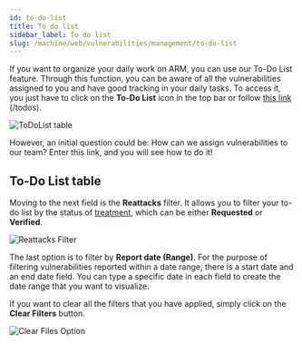 ```yaml
---
id: to-do-list
title: To do list
sidebar_label: To do list
slug: /machine/web/vulnerabilities/management/to-do-list
---
```


If you want to organize your daily
work on ARM, you can use our To-Do
List feature.
Through this function, you can be
aware of all the vulnerabilities
assigned to you and have good
tracking in your daily tasks.
To access it, you just have to
click on the **To-Do List** icon
in the top bar or follow
[this link](https://app.fluidattacks.com/todos)
(/todos).

![ToDoList table](https://res.cloudinary.com/fluid-attacks/image/upload/v1664998109/docs/web/vulnerabilities/management/todolist.png)

However,
an initial question could be:
How can we assign vulnerabilities
to our team?
Enter this link,
and you will see how to do it!

## To-Do List table

Moving to the next field is
the **Reattacks** filter.
It allows you to filter your
to-do list by the status of
[treatment](/squad/reattacks/),
which can be either
**Requested** or **Verified**.

![Reattacks Filter](https://res.cloudinary.com/fluid-attacks/image/upload/v1645796934/docs/web/vulnerabilities/management/filtering_tdlist_reattacks.jpg)

The last option is to filter by
**Report date (Range)**.
For the purpose of filtering
vulnerabilities reported within
a date range, there is a start
date and an end date field.
You can type a specific date in
each field to create the date
range that you want to visualize.

If you want to clear all the
filters that you have applied,
simply click on the
**Clear Filters** button.

![Clear Files Option](https://res.cloudinary.com/fluid-attacks/image/upload/v1645796934/docs/web/vulnerabilities/management/filtering_tdlist_clear_filters.png)

